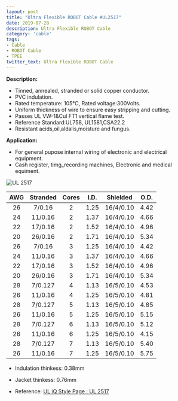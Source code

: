 ```yaml
---
layout: post
title: "Ultra Flexible ROBOT Cable #UL2517"
date: 2019-07-28
description: Ultra Flexible ROBOT Cable
category: 'cable'
tags:
- Cable
- ROBOT Cable
- TPEE
twitter_text: Ultra Flexible ROBOT Cable
---
```


__Description:__

  
* Tinned, annealed, stranded or solid copper conductor.
* PVC indulation.
* Rated temperature: 105℃, Rated voltage:300Volts.
* Uniform thickness of wire to ensure easy stripping and cutting.
* Passes UL VW-1&amp;Cul FT1 vertical flame test.
* Reference Standard:UL758, UL1581,CSA22.2 
* Resistant acids,oil,aldalis,moisture and fungus. 
	  
	  
__Application:__

* For general pupose internal wiring of electronic and electrical equipment. 
* Cash register, timg_recording machines, Electronic and medical equiment.
 
![UL 2517]({{site.url}}/assets/images/ul2464.jpg)

AWG | Stranded | Cores | I.D. | Shielded | O.D.
:-: | :-: | :-: | :-: | :-: | :-:
26 |  7/0.16 | 2 | 1.25 | 16/4/0.10 | 4.42
24 | 11/0.16 | 2 | 1.37 | 16/4/0.10 | 4.66
22 | 17/0.16 | 2 | 1.52 | 16/4/0.10 | 4.96
20 | 26/0.16 | 2 | 1.71 | 16/4/0.10 | 5.34
26 |  7/0.16 | 3 | 1.25 | 16/4/0.10 | 4.42
24 | 11/0.16 | 3 | 1.37 | 16/4/0.10 | 4.66
22 | 17/0.16 | 3 | 1.52 | 16/4/0.10 | 4.96
20 | 26/0.16 | 3 | 1.71 | 16/4/0.10 | 5.34
28 | 7/0.127 | 4 | 1.13 | 16/5/0.10 | 4.53
26 | 11/0.16 | 4 | 1.25 | 16/5/0.10 | 4.81
28 | 7/0.127 | 5 | 1.13 | 16/5/0.10 | 4.85
26 | 11/0.16 | 5 | 1.25 | 16/5/0.10 | 5.15
28 | 7/0.127 | 6 | 1.13 | 16/5/0.10 | 5.12
26 | 11/0.16 | 6 | 1.25 | 16/5/0.10 | 4.15
28 | 7/0.127 | 7 | 1.13 | 16/5/0.10 | 5.40
26 | 11/0.16 | 7 | 1.25 | 16/5/0.10 | 5.75

* Indulation thinkess: 0.38mm
* Jacket thinkess: 0.76mm


* Reference: [UL iQ Style Page : UL 2517](http://iq.ul.com/awm/stylepage.aspx?Style=2517)


